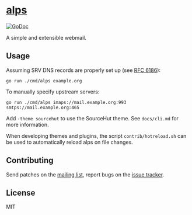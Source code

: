 # [alps]

[![GoDoc](https://godoc.org/git.sr.ht/~emersion/alps?status.svg)](https://godoc.org/git.sr.ht/~emersion/alps)

A simple and extensible webmail.

## Usage

Assuming SRV DNS records are properly set up (see [RFC 6186]):

    go run ./cmd/alps example.org

To manually specify upstream servers:

    go run ./cmd/alps imaps://mail.example.org:993 smtps://mail.example.org:465

Add `-theme sourcehut` to use the SourceHut theme. See `docs/cli.md` for more
information.

When developing themes and plugins, the script `contrib/hotreload.sh` can be
used to automatically reload alps on file changes.

## Contributing

Send patches on the [mailing list], report bugs on the [issue tracker].

## License

MIT

[alps]: https://sr.ht/~emersion/alps
[RFC 6186]: https://tools.ietf.org/html/rfc6186
[Go plugin helpers]: https://godoc.org/git.sr.ht/~emersion/alps#GoPlugin
[mailing list]: https://lists.sr.ht/~emersion/alps-dev
[issue tracker]: https://todo.sr.ht/~emersion/alps
